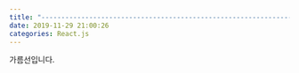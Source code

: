 ```yaml
---
title: "--------------------------------------------------------------------------------------------"
date: 2019-11-29 21:00:26
categories: React.js
---
```


가름선입니다.
